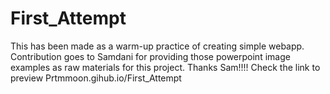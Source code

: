 # First_Attempt
This has been made as a warm-up practice of creating simple webapp.
Contribution goes to Samdani for providing those powerpoint image examples as raw materials
for this project. 
Thanks Sam!!!!
Check the link to preview Prtmmoon.gihub.io/First_Attempt
